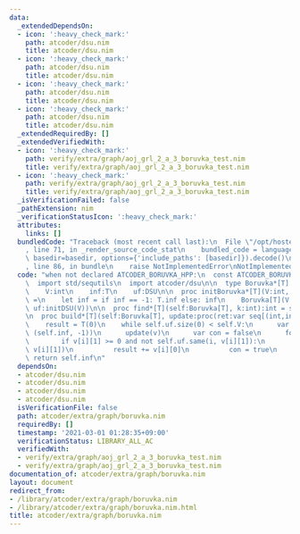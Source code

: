 ```yaml
---
data:
  _extendedDependsOn:
  - icon: ':heavy_check_mark:'
    path: atcoder/dsu.nim
    title: atcoder/dsu.nim
  - icon: ':heavy_check_mark:'
    path: atcoder/dsu.nim
    title: atcoder/dsu.nim
  - icon: ':heavy_check_mark:'
    path: atcoder/dsu.nim
    title: atcoder/dsu.nim
  - icon: ':heavy_check_mark:'
    path: atcoder/dsu.nim
    title: atcoder/dsu.nim
  _extendedRequiredBy: []
  _extendedVerifiedWith:
  - icon: ':heavy_check_mark:'
    path: verify/extra/graph/aoj_grl_2_a_3_boruvka_test.nim
    title: verify/extra/graph/aoj_grl_2_a_3_boruvka_test.nim
  - icon: ':heavy_check_mark:'
    path: verify/extra/graph/aoj_grl_2_a_3_boruvka_test.nim
    title: verify/extra/graph/aoj_grl_2_a_3_boruvka_test.nim
  _isVerificationFailed: false
  _pathExtension: nim
  _verificationStatusIcon: ':heavy_check_mark:'
  attributes:
    links: []
  bundledCode: "Traceback (most recent call last):\n  File \"/opt/hostedtoolcache/Python/3.10.4/x64/lib/python3.10/site-packages/onlinejudge_verify/documentation/build.py\"\
    , line 71, in _render_source_code_stat\n    bundled_code = language.bundle(stat.path,\
    \ basedir=basedir, options={'include_paths': [basedir]}).decode()\n  File \"/opt/hostedtoolcache/Python/3.10.4/x64/lib/python3.10/site-packages/onlinejudge_verify/languages/nim.py\"\
    , line 86, in bundle\n    raise NotImplementedError\nNotImplementedError\n"
  code: "when not declared ATCODER_BORUVKA_HPP:\n  const ATCODER_BORUVKA_HPP* = 1\n\
    \  import std/sequtils\n  import atcoder/dsu\n\n  type Boruvka*[T] = object\n\
    \    V:int\n    inf:T\n    uf:DSU\n\n  proc initBoruvka*[T](V:int, inf = -1):Boruvka[T]\
    \ =\n    let inf = if inf == -1: T.inf else: inf\n    Boruvka[T](V:V, inf:inf,\
    \ uf:initDSU(V))\n\n  proc find*[T](self:Boruvka[T], k:int):int = self.uf.leader(k)\n\
    \n  proc build*[T](self:Boruvka[T], update:proc(ret:var seq[(int,int)])):T =\n\
    \    result = T(0)\n    while self.uf.size(0) < self.V:\n      var v = newSeqWith(self.V,\
    \ (self.inf, -1))\n      update(v)\n      var con = false\n      for i in 0..<self.V:\n\
    \        if v[i][1] >= 0 and not self.uf.same(i, v[i][1]):\n          self.uf.merge(i,\
    \ v[i][1])\n          result += v[i][0]\n          con = true\n      if not con:\
    \ return self.inf\n"
  dependsOn:
  - atcoder/dsu.nim
  - atcoder/dsu.nim
  - atcoder/dsu.nim
  - atcoder/dsu.nim
  isVerificationFile: false
  path: atcoder/extra/graph/boruvka.nim
  requiredBy: []
  timestamp: '2021-03-01 01:28:35+09:00'
  verificationStatus: LIBRARY_ALL_AC
  verifiedWith:
  - verify/extra/graph/aoj_grl_2_a_3_boruvka_test.nim
  - verify/extra/graph/aoj_grl_2_a_3_boruvka_test.nim
documentation_of: atcoder/extra/graph/boruvka.nim
layout: document
redirect_from:
- /library/atcoder/extra/graph/boruvka.nim
- /library/atcoder/extra/graph/boruvka.nim.html
title: atcoder/extra/graph/boruvka.nim
---
```

